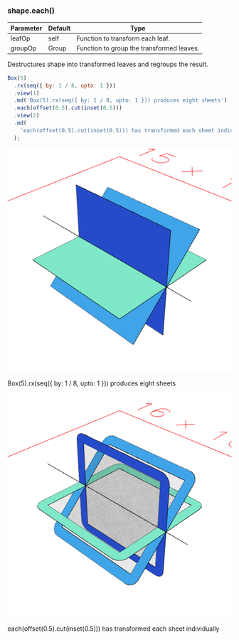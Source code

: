### shape.each()
Parameter|Default|Type
---|---|---
|leafOp|self|Function to transform each leaf.
|groupOp|Group|Function to group the transformed leaves.

Destructures shape into transformed leaves and regroups the result.

```JavaScript
Box(5)
  .rx(seq({ by: 1 / 8, upto: 1 }))
  .view(1)
  .md('Box(5).rx(seq({ by: 1 / 8, upto: 1 })) produces eight sheets')
  .each(offset(0.5).cut(inset(0.5)))
  .view(2)
  .md(
    'each(offset(0.5).cut(inset(0.5))) has transformed each sheet individually'
  );
```

![Image](each.md.0.png)

Box(5).rx(seq({ by: 1 / 8, upto: 1 })) produces eight sheets

![Image](each.md.1.png)

each(offset(0.5).cut(inset(0.5))) has transformed each sheet individually
